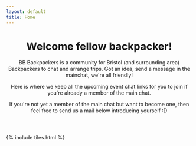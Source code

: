 ```yaml
---
layout: default
title: Home
---
```


<header>
<h1>Welcome fellow backpacker!</h1>
<p>BB Backpackers is a community for Bristol (and surrounding area) Backpackers to chat and arrange trips.
Got an idea, send a message in the mainchat, we're all friendly!

Here is where we keep all the upcoming event chat links for you to join if you're already a member of the main chat.

If you're not yet a member of the main chat but want to become one, then feel free to send us a mail below introducing yourself :D
</p>
</header>

{% include tiles.html %}
